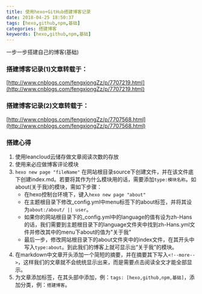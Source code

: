 ```yaml
---
title: 使用hexo+GitHub搭建博客记录
date: 2018-04-25 18:50:37
tags: [hexo,github,npm,基础]
categories: 搭建博客
keywords: [hexo,github,npm,基础]
---
```

一步一步搭建自己的博客(基础)
 <!--more-->
 

 ### 搭建博客记录(1)文章转载于：
 [http://www.cnblogs.com/fengxiongZz/p/7707219.html](http://www.cnblogs.com/fengxiongZz/p/7707219.html)

 ### 搭建博客记录(2)文章转载于：
 [http://www.cnblogs.com/fengxiongZz/p/7707568.html](http://www.cnblogs.com/fengxiongZz/p/7707568.html)

 ### 搭建心得
 1. 使用leancloud云储存做文章阅读次数的存放
 2. 使用来必应做博客评论模块
 3. `hexo new page "fileName"` 在网站根目录source下创建文件，并在该文件底下创建index.md。若要将其作为什么模块用的话，需要添加`type:模块名称`。如about(关于我)的模块，需如下步骤：
 	* 在hexo控制台环境下，键入`hexo new page "about"`
 	* 在主题根目录下修改_config.yml中menu标签下的about标签，并将其设为`about:/about/ || user`。
 	* 如果你的网站根目录下的_config.yml中的language的值有设为zh-Hans的话，我们需要到主题根目录下的language文件夹中找到zh-Hans.yml文件并修改其中的menu下about的值为"关于我"
 	* 最后一步，修改网站根目录下的about文件夹中的index文件，在其开头中写入`type:about`。到此我们的博客上就可显示出“关于我”的模块。
 4. 在markdown中文章开头添加一个简短的摘要，并在摘要其下写入`<!--more-->`，这样我们的文章就不会统统显示出来，而是需要点击阅读全文才能全部显示。
 5. 为文章添加标签，在其头部中添加，例：`tags: [hexo,github,npm,基础]`，添加分类，例：`搭建博客`。

 
 
 
 

 